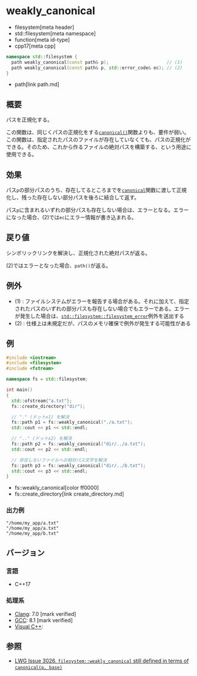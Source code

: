 # weakly_canonical
* filesystem[meta header]
* std::filesystem[meta namespace]
* function[meta id-type]
* cpp17[meta cpp]

```cpp
namespace std::filesystem {
  path weakly_canonical(const path& p);                      // (1)
  path weakly_canonical(const path& p, std::error_code& ec); // (2)
}
```
* path[link path.md]

## 概要
パスを正規化する。

この関数は、同じくパスの正規化をする[`canonical()`](canonical.md)関数よりも、要件が弱い。この関数は、指定されたパスのファイルが存在していなくても、パスの正規化ができる。そのため、これから作るファイルの絶対パスを構築する、という用途に使用できる。


## 効果
パス`p`の部分パスのうち、存在してるところまでを[`canonical`](canonical.md)関数に渡して正規化し、残った存在しない部分パスを後ろに結合して返す。

パス`p`に含まれるいずれの部分パスも存在しない場合は、エラーとなる。エラーになった場合、(2)では`ec`にエラー情報が書き込まれる。


## 戻り値
シンボリックリンクを解決し、正規化された絶対パスが返る。

(2)ではエラーとなった場合、`path()`が返る。


## 例外
- (1) : ファイルシステムがエラーを報告する場合がある。それに加えて、指定されたパスのいずれの部分パスも存在しない場合でもエラーである。エラーが発生した場合は、[`std::filesystem::filesystem_error`](filesystem_error.md)例外を送出する
- (2) : 仕様上は未規定だが、パスのメモリ確保で例外が発生する可能性がある


## 例
```cpp example
#include <iostream>
#include <filesystem>
#include <fstream>

namespace fs = std::filesystem;

int main()
{
  std::ofstream{"a.txt"};
  fs::create_directory("dir");

  // "." (ドットx1) を解決
  fs::path p1 = fs::weakly_canonical("./a.txt");
  std::cout << p1 << std::endl;

  // ".." (ドットx2) を解決
  fs::path p2 = fs::weakly_canonical("dir/../a.txt");
  std::cout << p2 << std::endl;

  // 存在しないファイルへの相対パス文字を解決
  fs::path p3 = fs::weakly_canonical("dir/../b.txt");
  std::cout << p3 << std::endl;
}
```
* fs::weakly_canonical[color ff0000]
* fs::create_directory[link create_directory.md]

### 出力例
```
"/home/my_app/a.txt"
"/home/my_app/a.txt"
"/home/my_app/b.txt"
```

## バージョン
### 言語
- C++17

### 処理系
- [Clang](/implementation.md#clang): 7.0 [mark verified]
- [GCC](/implementation.md#gcc): 8.1 [mark verified]
- [Visual C++](/implementation.md#visual_cpp):


## 参照
- [LWG Issue 3026. `filesystem::weakly_canonical` still defined in terms of `canonical(p, base)`](https://wg21.cmeerw.net/lwg/issue3026)

